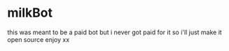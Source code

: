 # milkBot
this was meant to be a paid bot but i never got paid for it so i'll just make it open source enjoy xx
